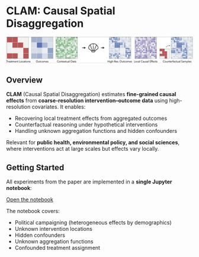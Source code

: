 # CLAM: Causal Spatial Disaggregation

<p align="center">
  <img src="mainfig_row.png" alt="CLAM overview" width="600">
</p>



## Overview

**CLAM** (Causal Spatial Disaggregation) estimates **fine-grained causal effects** from **coarse-resolution intervention–outcome data** using high-resolution covariates. It enables:

- Recovering local treatment effects from aggregated outcomes  
- Counterfactual reasoning under hypothetical interventions  
- Handling unknown aggregation functions and hidden confounders  

Relevant for **public health, environmental policy, and social sciences**, where interventions act at large scales but effects vary locally.

## Getting Started

All experiments from the paper are implemented in a **single Jupyter notebook**:

[Open the notebook](./Causal_disaggregation_shared.ipynb)

The notebook covers:
- Political campaigning (heterogeneous effects by demographics)  
- Unknown intervention locations  
- Hidden confounders  
- Unknown aggregation functions  
- Confounded treatment assignment  
